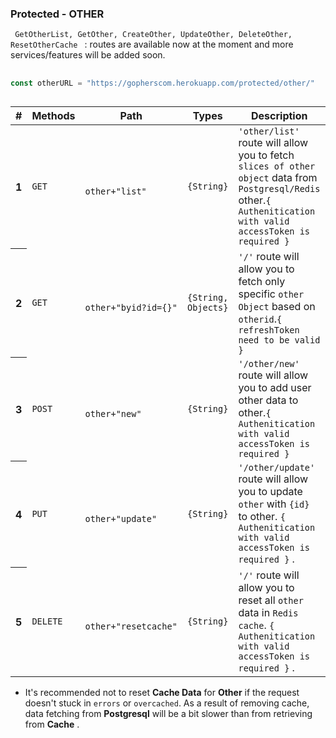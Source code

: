 

### Protected - OTHER
<code> GetOtherList, GetOther, CreateOther, UpdateOther, DeleteOther, ResetOtherCache </code> : routes are available now at the moment and more
services/features will be added soon.

##

```go
const otherURL = "https://gopherscom.herokuapp.com/protected/other/"

```
##


<table class="table table-hover">
    <thead>
        <tr>
            <th scope="col">#</th>
            <th scope="col">Methods</th>
            <th scope="col">Path</th>
            <th scope="col">Types</th>
            <th scope="col">Description</th>
        </tr>
    </thead>
    <tbody>
        <tr>
            <th scope="row">1</th>
            <td><code>GET</code></td>
            <td>
                <code>
                    other+"list"
                </code>
            </td>
            <td><code>{String}</code></td>
            <td> <code>'other/list'</code> route will allow you to fetch <code>slices of other object</code> data from
                <code>Postgresql/Redis</code>
                other.<code>{ Authenitication with valid accessToken is required }</code> </td>
        </tr>
        <tr>
            <th scope="row">2</th>
            <td><code>GET</code></td>
            <td>
                <code>
                    other+"byid?id={}"
                </code>
            </td>
            <td><code>{String, Objects}</code></td>
            <td> <code>'/'</code> route will allow you to fetch only specific <code>other Object</code> based
                on <code>otherid</code>.<code>{ refreshToken need to be valid }</code> </td>
        </tr>
        <tr>
            <th scope="row">3</th>
            <td><code>POST</code></td>
            <td>
                <code>
                other+"new"
                </code>
            </td>
            <td><code>{String}</code></td>
            <td> <code>'/other/new'</code> route will allow you to add user other data to other.<code>{ Authenitication with valid accessToken is required }</code> </td>
        </tr>
        <tr>
            <th scope="row">4</th>
            <td><code>PUT</code></td>
            <td>
                <code>
                other+"update"
                </code>
            </td>
            <td><code>{String}</code></td>
            <td> <code>'/other/update'</code> route will allow you to update <code>other</code> with
                <code>{id}</code> to other.
                <code>{ Authenitication with valid accessToken is required }</code> . </td>
        </tr>
        <tr>
            <th scope="row">5</th>
            <td><code>DELETE</code></td>
            <td>
                <code>
                 other+"resetcache"
                </code>
            </td>
            <td><code>{String}</code></td>
            <td> <code>'/'</code> route will allow you to reset all <code>other</code> data in 
                <code>Redis cache</code>.
                <code>{ Authenitication with valid accessToken is required }</code> . </td>
        </tr>
    </tbody>
</table>

- It's recommended not to reset **Cache Data** for **Other** if the request doesn't stuck in `errors` or `overcached`. As a result of removing cache, data fetching from **Postgresql** will be a bit slower than from retrieving from **Cache** .